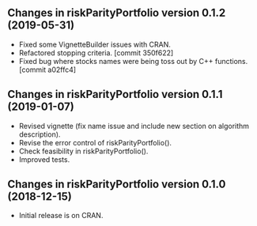 ## Changes in riskParityPortfolio version 0.1.2 (2019-05-31)

* Fixed some VignetteBuilder issues with CRAN.
* Refactored stopping criteria. [commit 350f622]
* Fixed bug where stocks names were being toss out by C++ functions. [commit a02ffc4]

## Changes in riskParityPortfolio version 0.1.1 (2019-01-07)

* Revised vignette (fix name issue and include new section on algorithm description).
* Revise the error control of riskParityPortfolio().
* Check feasibility in riskParityPortfolio().
* Improved tests.


## Changes in riskParityPortfolio version 0.1.0 (2018-12-15)

* Initial release is on CRAN.
